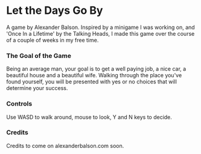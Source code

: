 # Let the Days Go By

A game by Alexander Balson. Inspired by a minigame I was working on, and 'Once In a Lifetime' by the Talking Heads, I made this game over the course of a couple of weeks in my free time. 

### The Goal of the Game

Being an average man, your goal is to get a well paying job, a nice car, a beautiful house and a beautiful wife. Walking through the place you've found yourself, you will be presented with yes or no choices that will determine your success. 

### Controls

Use WASD to walk around, mouse to look, Y and N keys to decide.

### Credits

Credits to come on alexanderbalson.com soon.
